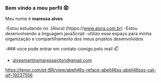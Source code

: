 ### Bem vindo a meu perfil 😧 

Meu nome é **maressa alves**

-Estou estudando no .[Alura] (htpps://www.alura.com.br)
-Estou desenvolvendo a linguagem javaScript
-utilizo esse espaço para minha organização e compartilhamento dos meus projetos desenvolvidos 

-### voce pode entrar em contato comigo pelo mail 📫

- alvesmartinsmaressavitori@gmail.com

https://tenor.com/pt-BR/view/abell46s-reface-abell46ss-abell46sss-cat-gif-19237556
